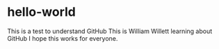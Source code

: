 # hello-world
This is a test to understand GitHub
This is William Willett learning about GitHub
I hope this works for everyone.
